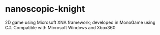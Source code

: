 # nanoscopic-knight
2D game using Microsoft XNA framework; developed in MonoGame using C#. Compatible with Microsoft Windows and Xbox360. 
